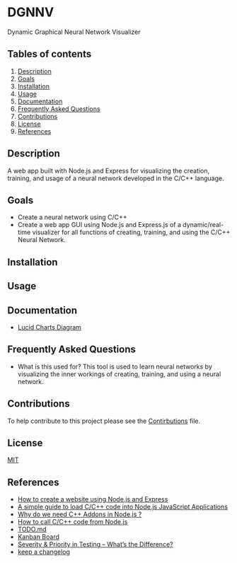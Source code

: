 # DGNNV
Dynamic Graphical Neural Network Visualizer

## Tables of contents
1. [Description](#Description)
2. [Goals](#Goals)
3. [Installation](#Installation)
4. [Usage](#Usage)
5. [Documentation](#Documentation)
6. [Frequently Asked Questions](#Frequently-Asked-Questions)
7. [Contributions](#Contributions)
8. [License](#License)
9. [References](#References)

## <a name="Description"></a>Description
A web app built with Node.js and Express for visualizing the creation, training, and usage of a neural network developed in the C/C++ language.

## <a name="Goals"></a>Goals
- Create a neural network using C/C++
- Create a web app GUI using Node.js and Express.js of a dynamic/real-time visualizer for all functions of creating, training, and using the C/C++ Neural Network.

## <a name="Installation"></a>Installation

## <a name="Usage"></a>Usage

## <a name="Documentation"></a>Documentation
- [Lucid Charts Diagram](https://lucid.app/lucidchart/94904180-197b-44d4-b515-1992b47b8101/edit?viewport_loc=-11%2C-11%2C2216%2C1079%2C0_0&invitationId=inv_ca5baf1b-c45e-46b1-ae20-cabaf52b7149#)

## <a name="Frequently-Asked-Questions"></a>Frequently Asked Questions
- What is this used for?
  This tool is used to learn neural networks by visualizing the inner workings of creating, training, and using a neural network.

## <a name="Contributions"></a>Contributions
To help contribute to this project please see the [Contirbutions](/CONTRIBUTIONS.md) file.

## <a name="License"></a>License
[MIT](/LICENSE)

## <a name="References"></a>References
- [How to create a website using Node.js and Express](https://www.computerhope.com/issues/ch002070.htm)
 - [A simple guide to load C/C++ code into Node.js JavaScript Applications](https://medium.com/jspoint/a-simple-guide-to-load-c-c-code-into-node-js-javascript-applications-3fcccf54fd32)
 - [Why do we need C++ Addons in Node.js ?](https://www.geeksforgeeks.org/why-do-we-need-c-addons-in-node-js/)
 - [How to call C/C++ code from Node.js](https://koistya.medium.com/how-to-call-c-c-code-from-node-js-86a773033892)
 - [TODO.md](https://github.com/todomd/todo.md)
 - [Kanban Board](https://en.wikipedia.org/wiki/Kanban_board)
 - [Severity & Priority in Testing – What’s the Difference?](https://www.tutorialspoint.com/severity-and-priority-in-testing-what-s-the-difference#:~:text=Priority%20refers%20to%20the%20order,critical%2C%20moderate%2C%20and%20severe.)
 - [keep a changelog](https://keepachangelog.com/en/1.0.0/)
